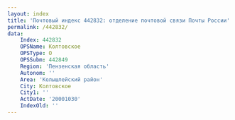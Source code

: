 ```yaml
---
layout: index
title: 'Почтовый индекс 442832: отделение почтовой связи Почты России'
permalink: /442832/
data:
    Index: 442832
    OPSName: Колтовское
    OPSType: О
    OPSSubm: 442849
    Region: 'Пензенская область'
    Autonom: ''
    Area: 'Колышлейский район'
    City: Колтовское
    City1: ''
    ActDate: '20001030'
    IndexOld: ''
---
```

